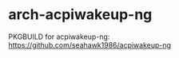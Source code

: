 arch-acpiwakeup-ng
==================

PKGBUILD for acpiwakeup-ng: https://github.com/seahawk1986/acpiwakeup-ng
